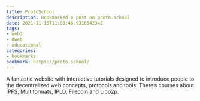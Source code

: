 ```yaml
---
title: ProtoSchool
description: Bookmarked a post on proto.school
date: 2021-11-15T11:08:46.931654234Z
tags:
- web3
- dweb
- educational
categories:
- bookmarks
bookmark: https://proto.school/
---
```


A fantastic website with interactive tutorials designed to introduce people to the decentralized web concepts, protocols and tools. There’s courses about IPFS, Multiformats, IPLD, Filecoin and Libp2p.
